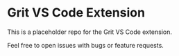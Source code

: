 # Grit VS Code Extension

This is a placeholder repo for the Grit VS Code extension.

Feel free to open issues with bugs or feature requests.
